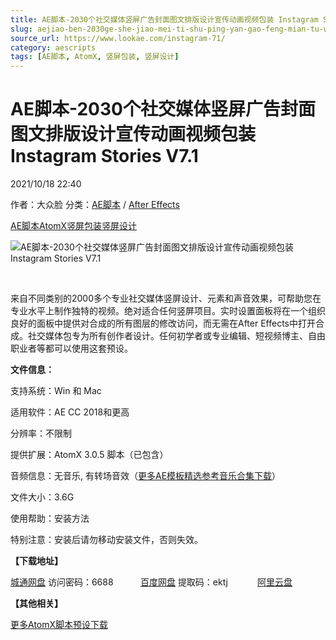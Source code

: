 ```yaml
---
title: AE脚本-2030个社交媒体竖屏广告封面图文排版设计宣传动画视频包装 Instagram Stories V7.1
slug: aejiao-ben-2030ge-she-jiao-mei-ti-shu-ping-yan-gao-feng-mian-tu-wen-pai-ban-she-ji-xuan-chuan-dong-hua-shi-pin-bao-zhuang-instagram-stories-v7-1
source_url: https://www.lookae.com/instagram-71/
category: aescripts
tags: [AE脚本, AtomX, 竖屏包装, 竖屏设计]
---
```

# AE脚本-2030个社交媒体竖屏广告封面图文排版设计宣传动画视频包装 Instagram Stories V7.1

2021/10/18 22:40

作者：大众脸
分类：[AE脚本](https://www.lookae.com/after-effects/aescripts/) / [After Effects](https://www.lookae.com/after-effects/)

[AE脚本](https://www.lookae.com/tag/ae%e8%84%9a%e6%9c%ac/)[AtomX](https://www.lookae.com/tag/atomx/)[竖屏包装](https://www.lookae.com/tag/%e7%ab%96%e5%b1%8f%e5%8c%85%e8%a3%85/)[竖屏设计](https://www.lookae.com/tag/%e7%ab%96%e5%b1%8f%e8%ae%be%e8%ae%a1/)

![AE脚本-2030个社交媒体竖屏广告封面图文排版设计宣传动画视频包装 Instagram Stories V7.1](https://www.lookae.com/wp-content/uploads/2021/10/Instagram-Stories-34020079-21895564.jpg "AE脚本-2030个社交媒体竖屏广告封面图文排版设计宣传动画视频包装 Instagram Stories V7.1-LookAE.com")

[﻿﻿﻿](https://cloud.video.taobao.com//play/u/705956171/p/1/e/6/t/1/331657253280.mp4)

来自不同类别的2000多个专业社交媒体竖屏设计、元素和声音效果，可帮助您在专业水平上制作独特的视频。绝对适合任何竖屏项目。实时设置面板将在一个组织良好的面板中提供对合成的所有图层的修改访问，而无需在After Effects中打开合成。社交媒体包专为所有创作者设计。任何初学者或专业编辑、短视频博主、自由职业者等都可以使用这套预设。

**文件信息：**

支持系统：Win 和 Mac

适用软件：AE CC 2018和更高

分辨率：不限制

提供扩展：AtomX 3.0.5 脚本（已包含）

音频信息：无音乐, 有转场音效（[更多AE模板精选参考音乐合集下载](https://item.taobao.com/item.htm?spm=a1z10.1.w4004-2793089344.4.MUvxbV&id=37289930486)）

文件大小：3.6G

使用帮助：安装方法

特别注意：安装后请勿移动安装文件，否则失效。

**【下载地址】**

[城通网盘](https://url62.ctfile.com/f/680462-518076324-13482b) 访问密码：6688           [百度网盘](https://pan.baidu.com/s/1XYhYHQP34Rw9GB9JT3HbQA) 提取码：ektj            [阿里云盘](https://www.aliyundrive.com/s/zxadQwX7KKU)

**【其他相关】**

[更多AtomX脚本预设下载](https://www.lookae.com/tag/atomx/)
